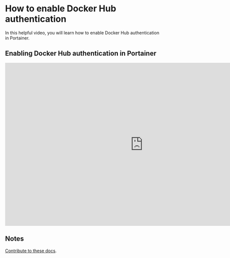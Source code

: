 # How to enable Docker Hub authentication

In this helpful video, you will learn how to enable Docker Hub authentication in Portainer.

## Enabling Docker Hub authentication in Portainer

<iframe width="896" height="529" src="https://www.youtube.com/embed/lQOIzvEWSfE" frameborder="0" allow="accelerometer; autoplay; clipboard-write; encrypted-media; gyroscope; picture-in-picture" allowfullscreen></iframe>

## Notes

[Contribute to these docs](https://github.com/portainer/portainer-docs/blob/master/contributing.md).